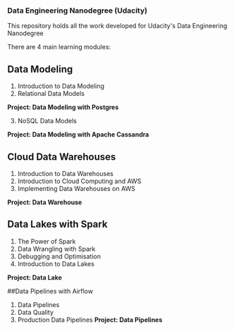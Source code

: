 ### Data Engineering Nanodegree (Udacity)

This repository holds all the work developed for Udacity's Data Engineering Nanodegree

There are 4 main learning modules:

## Data Modeling
1. Introduction to Data Modeling
2. Relational Data Models

**Project: Data Modeling with Postgres**

3. NoSQL Data Models

**Project: Data Modeling with Apache Cassandra**

## Cloud Data Warehouses
1. Introduction to Data Warehouses 
2. Introduction to Cloud Computing and AWS
3. Implementing Data Warehouses on AWS

**Project: Data Warehouse**

## Data Lakes with Spark
1. The Power of Spark 
2. Data Wrangling with Spark
3. Debugging and Optimisation 
4. Introduction to Data Lakes

**Project: Data Lake**

##Data Pipelines with Airflow
1. Data Pipelines
2. Data Quality 
3. Production Data Pipelines
**Project: Data Pipelines**

